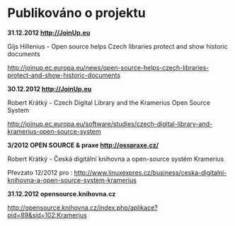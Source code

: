 # Publikováno o projektu #

**31.12.2012  http://JoinUp.eu**

Gijs Hillenius - Open source helps Czech libraries protect and show historic documents

http://joinup.ec.europa.eu/news/open-source-helps-czech-libraries-protect-and-show-historic-documents

**30.12.2012  http://JoinUp.eu**

Robert Krátký - Czech Digital Library and the Kramerius Open Source System


http://joinup.ec.europa.eu/software/studies/czech-digital-library-and-kramerius-open-source-system

**3/2012  OPEN SOURCE & praxe http://osspraxe.cz/**

Robert Krátký - Česká digitální knihovna a open-source systém Kramerius 

Převzato 12/2012 pro : http://www.linuxexpres.cz/business/ceska-digitalni-knihovna-a-open-source-system-kramerius

**31.12.2012  opensource.knihovna.cz**

http://opensource.knihovna.cz/index.php/aplikace?pid=89&sid=102:Kramerius